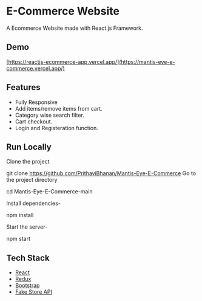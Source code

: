 # E-Commerce Website

A Ecommerce Website made with React.js Framework.


## Demo

[https://reactjs-ecommerce-app.vercel.app/](https://mantis-eye-e-commerce.vercel.app/)

## Features

- Fully Responsive
- Add items/remove items from cart.
- Category wise search filter.
- Cart checkout.
- Login and Registeration function.


## Run Locally

Clone the project

  git clone https://github.com/PrithaviBhanan/Mantis-Eye-E-Commerce
Go to the project directory

  cd Mantis-Eye-E-Commerce-main

Install dependencies-

  npm install

Start the server-

  npm start



## Tech Stack

* [React](https://reactjs.org/)
* [Redux](https://redux.js.org/)
* [Bootstrap](https://getbootstrap.com/)
* [Fake Store API](https://fakestoreapi.com/)
